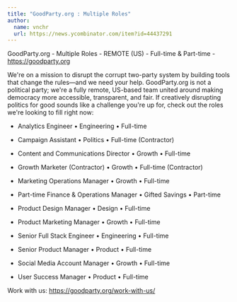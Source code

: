 ```yaml
---
title: "GoodParty.org : Multiple Roles"
author:
  name: vnchr
  url: https://news.ycombinator.com/item?id=44437291
---
```


<JobNavigation />

GoodParty.org - Multiple Roles - REMOTE (US) - Full-time &amp; Part-time - <a href="https:&#x2F;&#x2F;goodparty.org" rel="nofollow">https:&#x2F;&#x2F;goodparty.org</a>

We&#x27;re on a mission to disrupt the corrupt two-party system by building tools that change the rules—and we need your help. GoodParty.org is not a political party; we&#x27;re a fully remote, US-based team united around making democracy more accessible, transparent, and fair. If creatively disrupting politics for good sounds like a challenge you&#x27;re up for, check out the roles we&#x27;re looking to fill right now:

- Analytics Engineer • Engineering • Full-time

- Campaign Assistant • Politics • Full-time (Contractor)

- Content and Communications Director • Growth • Full-time

- Growth Marketer (Contractor) • Growth • Full-time (Contractor)

- Marketing Operations Manager • Growth • Full-time

- Part-time Finance &amp; Operations Manager • Gifted Savings • Part-time

- Product Design Manager • Design • Full-time

- Product Marketing Manager • Growth • Full-time

- Senior Full Stack Engineer • Engineering • Full-time

- Senior Product Manager • Product • Full-time

- Social Media Account Manager • Growth • Full-time

- User Success Manager • Product • Full-time

Work with us: <a href="https:&#x2F;&#x2F;goodparty.org&#x2F;work-with-us&#x2F;" rel="nofollow">https:&#x2F;&#x2F;goodparty.org&#x2F;work-with-us&#x2F;</a>
<JobApplication />
